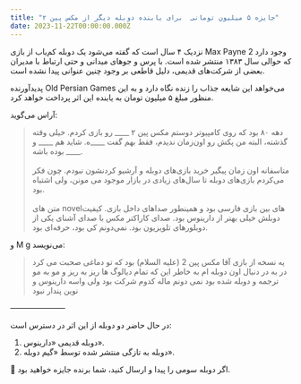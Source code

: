 ```yaml
---
title: "جایزه ۵ میلیون تومانی  برای یابنده دوبله دیگر از مکس پین ۲"
date: 2023-11-22T00:00:00.000Z
---
```


نزدیک ۴ سال است که گفته می‌شود یک دوبله کم‌یاب از بازی Max Payne 2 وجود دارد که حوالی سال ۱۳۸۳ منتشر شده است. با پرس و جوهای میدانی و حتی ارتباط با مدیران بعضی از شرکت‌های قدیمی، دلیل قاطعی بر وجود چنین عنوانی پیدا نشده است.

پدیدآورنده Old Persian Games می‌خواهد این شایعه جذاب را زنده نگاه دارد و به این منظور مبلغ ۵ میلیون تومان به یابنده این اثر پرداخت خواهد کرد.

آراس می‌گوید:

> دهه ۸۰ بود که روی کامپیوتر دوستم مکس پین ۲ \_\_\_\_ رو بازی کردم. خیلی وقته گذشته، البته من پکش رو اون‌زمان ندیدم، فقط بهم گفت \_\_\_\_ه. شاید هم \_\_\_\_ و \_\_\_\_ بوده باشه.<br><br>
> متاسفانه اون زمان پیگیر خرید بازی‌های دوبله و آرشیو کردنشون نبودم. چون فکر می‌کردم بازی‌های دوبله تا سال‌های زیادی در بازار موجود می مونن، ولی اشتباه بود. <br><br>
> متن های novelهای بین بازی فارسی بود و همینطور صداهای داخل بازی. کیفیت دوبلش خیلی بهتر از دارینوس بود. صدای کاراکتر مکس با صدای آشنای یکی از دوبلورهای تلویزیون بود. نمی‌دونم کی بود، حرفه‌ای بود.

و M g می‌نویسد:

> یه نسخه از بازی آقا مکس پین 2 (علیه السلام) بود که تو دماغی صحبت می کرد در به در دنبال اون دوبله ام به خاطر این که تمام دیالوگ ها ریز به ریز و مو به مو ترجمه و دوبله شده بود نمی دونم ماله کدوم شرکت بود ولی واسه دارینوس و نوین پندار نبود

———————

در حال حاضر دو دوبله از این اثر در دسترس است:

1. دوبله قدیمی «دارینوس».
2. دوبله به تازگی منتشر شده توسط «گیم دوبله».

🤑 اگر دوبله سومی را پیدا و ارسال کنید، شما برنده جایزه خواهید بود.
